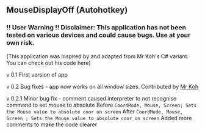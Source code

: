 ## MouseDisplayOff (Autohotkey)
### !! User Warning !! Disclaimer: This application has not been tested on various devices and could cause bugs. Use at your own risk.
(This application was inspired by and adapted from Mr Koh's C# variant. You can check out his code here)

v 0.1
First version of app

v 0.2
Bug fixes - app now works on all window sizes. Contributed by [Mr Koh](https://github.com/Kennethkcpdhs)

v 0.2.1
Minor bug fix - comment caused interpreter to not recognise command to set mouse to absolute
  Before
  ` CoordMode, Mouse, Screen; Sets the Mouse value to absolute coor on screen `
  After
  ` CoordMode, Mouse, Screen ; Sets the Mouse value to absolute coor on screen `
Added more comments to make the code clearer


